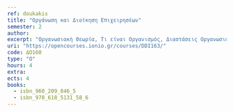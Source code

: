 ```yaml
---
ref: doukakis
title: "Οργάνωση και Διοίκηση Επιχειρησέων"
semester: 2
author: 
excerpt: "Οργανωσιακή Θεωρία, Τι είναι Οργανισμός, Διαστάσεις Οργανωσιακού Σχεδιασμού, Στρατηγική Επιχειρήσεων, Αντιστοίχιση σχεδιασμού-στόxων και στρατηγικής, Αποτελεσματικότητα έναντι Αποδοτικότητας, Τύποι Δομής Οργανισμών, Συστήματα Πληροφορικής και Επικοινωνιών για τη λήψη Επιχειρηματικών Αποφάσεων, Αντίκτυπο της Ποιότητας της Πληροφορίας στη λήψη αποφάσεων, Επιχειρηματικές Διαδικασίες υποβοηθούμενες από την τεχνολογία RFID κ.α."
uri: "https://opencourses.ionio.gr/courses/DDI163/"
code: ΔΟ160
type: "Ο"
hours: 4
extra: 
ects: 4
books:
  - isbn_960_209_846_5
  - isbn_978_618_5131_58_6
---
```



